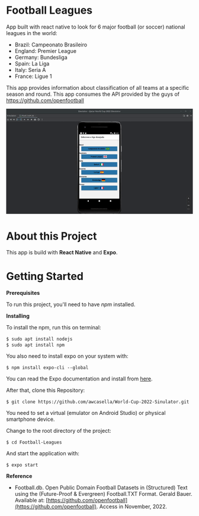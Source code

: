 # Football Leagues
App built with react native to look for 6 major football (or soccer) national leagues in the world:

- Brazil: Campeonato Brasileiro
- England: Premier League
- Germany: Bundesliga
- Spain: La Liga
- Italy: Seria A
- France: Ligue 1

This app provides information about classification of all teams at a specific season and round. This app consumes the API provided by the guys of https://github.com/openfootball

![](./FootballLeagues.gif)

# About this Project

This app is build with **React Native** and **Expo**.

# Getting Started

**Prerequisites**

To run this project, you'll need to have *npm* installed.

**Installing**

To install the npm, run this on terminal:

	$ sudo apt install nodejs
	$ sudo apt install npm
	
You also need to install expo on your system with:	
	
	$ npm install expo-cli --global
	
You can read the Expo documentation and install from [here](https://expo.dev/).

After that, clone this Repository:

    $ git clone https://github.com/awcasella/World-Cup-2022-Sinulator.git

You need to set a virtual (emulator on Android Studio) or physical smartphone device.

Change to the root directory of the project:
    
    $ cd Football-Leagues
    
And start the application with:

    $ expo start

**Reference**
- Football.db. Open Public Domain Football Datasets in (Structured) Text using the (Future-Proof & Evergreen) Football.TXT Format. Gerald Bauer.  Available at: [https://github.com/openfootball](https://github.com/openfootball). Access in November, 2022.
